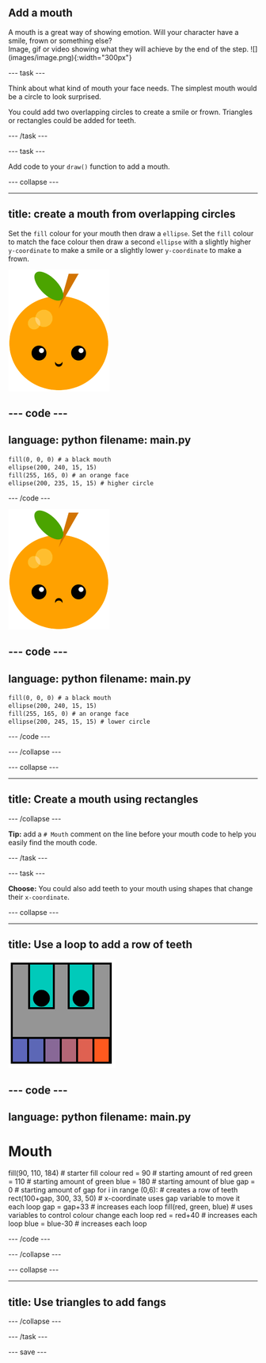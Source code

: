 ## Add a mouth

<div style="display: flex; flex-wrap: wrap">
<div style="flex-basis: 200px; flex-grow: 1; margin-right: 15px;">
A mouth is a great way of showing emotion. Will your character have a smile, frown or something else? 
</div>
<div>
Image, gif or video showing what they will achieve by the end of the step. ![](images/image.png){:width="300px"}
</div>
</div>

--- task ---

Think about what kind of mouth your face needs. The simplest mouth would be a circle to look surprised. 

You could add two overlapping circles to create a smile or frown. Triangles or rectangles could be added for teeth. 

--- /task ---

--- task ---

Add code to your `draw()` function to add a mouth.

--- collapse ---

---
title: create a mouth from overlapping circles
---

Set the `fill` colour for your mouth then draw a `ellipse`. Set the `fill` colour to match the face colour then draw a second `ellipse` with a slightly higher `y-coordinate` to make a smile or a slightly lower `y-coordinate` to make a frown. 

![The output area showing a smiling mouth](images/smile.png)

--- code ---
---
language: python
filename: main.py
---

    fill(0, 0, 0) # a black mouth
    ellipse(200, 240, 15, 15)
    fill(255, 165, 0) # an orange face
    ellipse(200, 235, 15, 15) # higher circle

--- /code ---

![The output area showing a frowning mouth](images/frown.png)

--- code ---
---
language: python
filename: main.py
---

    fill(0, 0, 0) # a black mouth
    ellipse(200, 240, 15, 15)
    fill(255, 165, 0) # an orange face
    ellipse(200, 245, 15, 15) # lower circle

--- /code ---

--- /collapse ---

--- collapse ---

---
title: Create a mouth using rectangles
---



--- /collapse ---

**Tip:** add a `# Mouth` comment on the line before your mouth code to help you easily find the mouth code.

--- /task ---

--- task ---

**Choose:** You could also add teeth to your mouth using shapes that change their `x-coordinate`. 

--- collapse ---

---
title: Use a loop to add a row of teeth
---

![The output area showing a robot face with a row of rectangle teeth in different colours.](images/robot-teeth.png)

--- code ---
---
language: python
filename: main.py
---

# Mouth
  fill(90, 110, 184) # starter fill colour
  red = 90 # starting amount of red
  green = 110 # starting amount of green
  blue = 180 # starting amount of blue
  gap = 0 # starting amount of gap
  for i in range (0,6): # creates a row of teeth 
    rect(100+gap, 300, 33, 50) # x-coordinate uses gap variable to move it each loop
    gap = gap+33 # increases each loop
    fill(red, green, blue) # uses variables to control colour change each loop
    red = red+40 # increases each loop
    blue = blue-30 # increases each loop

--- /code ---

--- /collapse ---

--- collapse ---

---
title: Use triangles to add fangs
---



--- /collapse ---

--- /task ---

--- save ---